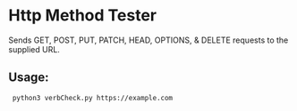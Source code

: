 # Http Method Tester

Sends GET, POST, PUT, PATCH, HEAD, OPTIONS, & DELETE requests to the supplied URL.

## Usage:

```
 python3 verbCheck.py https://example.com
```
